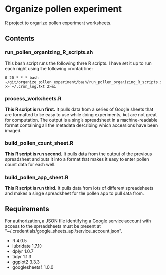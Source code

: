 # Organize pollen experiment
R project to organize pollen experiment worksheets.

## Contents

### run_pollen_organizing_R_scripts.sh
This bash script runs the following three R scripts. I have set it up to run each night using the following crontab line:

    0 20 * * * bash ~/git/organize_pollen_experiment/bash/run_pollen_organizing_R_scripts.sh >> ~/.cron_log.txt 2>&1

### process_worksheets.R
**This R script is run first.** It pulls data from a series of Google sheets that are formatted to be easy to use while doing experiments, but are not great for computation. The output is a single spreadsheet in a machine-readable format containing all the metadata describing which accessions have been imaged.

### build_pollen_count_sheet.R
**This R script is run second.** It pulls data from the output of the previous spreadsheet and puts it into a format that makes it easy to enter pollen count data for each well.

### build_pollen_app_sheet.R
**This R script is run third.** It pulls data from lots of different spreadsheets and makes a single spreadsheet for the pollen app to pull data from.

## Requirements
For authorization, a JSON file identifying a Google service account with access to the spreadsheets must be present at "~/.credentials/google_sheets_api/service_account.json".

- R 4.0.5
- lubridate 1.7.10
- dplyr 1.0.7
- tidyr 1.1.3
- ggplot2 3.3.3
- googlesheets4 1.0.0
